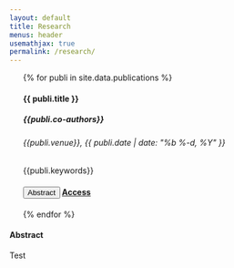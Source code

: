 ```yaml
---
layout: default
title: Research
menus: header
usemathjax: true
permalink: /research/
---
```

<!--<script src="load-mathjax.js" async></script>-->
<script>
    function changeAbstract(text) {
    document.getElementById('abstractCard').setAttribute('style', 'white-space: pre-line;');
    document.getElementById('abstractCard').textContent = text;
    }
</script>

<div class="container-fluid">
<div class="row" id="blog-posts-container">
    <div class="col-6">
            <ul>
                {% for publi in site.data.publications %}
                <div class="card blog-post">
                    <!--<img class="card-img-top" src="{{site.url}}{{site.baseurl}}{{ publi.thumbnail }}">-->
                    <div class="card-body center">
                        <!-- <img src="{{site.url}}{{site.baseurl}}/assets/img/{{ site.author_logo }}" class="author-profile-img"> -->
                        <h4 class="card-title">{{ publi.title }}</h4>
                        <h5> {{publi.co-authors}} </h5>
                        <h6 class="card-subtitle mb-2 text-muted">{{publi.venue}}, {{ publi.date | date: "%b %-d, %Y" }}</h6>  
                        <h7> {{publi.keywords}} </h7>
                        <h4 class="add-padding-top">
                            <button class="btn btn-dark btn-lg" onclick="changeAbstract('{{publi.summary}}')">Abstract</button>
                            <a href="{{ publi.doi | prepend: site.baseurl }}" rel="noopener noreferrer" target=_blank data-disqus-identifier="{{ publi.url }}" class="btn btn-dark btn-lg">Access</a>
                            <span class="disqus-comment-count" data-disqus-identifier="{{ publi.url }}"></span>
                        </h4>
                    </div>
                </div>
                {% endfor %}
            </ul>
    </div>
    <div class="col-5">
            <div class="card blog-post">
                <h4 class="card-title">Abstract</h4>
                <div id='abstractCard'> Test</div>
            </div>
    </div>
        <!--<div class="row center">
        {% if paginator.total_pages > 1 %}
            <ul class="pagination pagination-sm">
            {% if paginator.previous_page %}
                <li class="pagination-link"><a href="{{ paginator.previous_page_path | prepend: site.baseurl | replace: '//', '/' }}">&laquo;</a></li>
            {% else %}
                <li class="pagination-link disabled"><span aria-hidden="true">&laquo;</span></li>
            {% endif %}

            <li class="pagination-link" ><a href="/research">First</a></li>

            {% for page in (1..paginator.total_pages) %}
                {% if page == paginator.page %}
                <li class="active pagination-link"><a>{{ page }}<span class="sr-only">(current)</span></a></li>
                {% elsif page == 1 %}
                <li class="pagination-link"><a href="/research">{{ page }}</a></li>
                {% else %}
                <li class="pagination-link"><a href="{{ site.paginate_path | prepend: site.baseurl | replace: '//', '/' | replace: ':num', page }}">{{ page }}</a></li>
                {% endif %}
            {% endfor %}

            <li class="pagination-link"><a href="/research/page/{{ paginator.total_pages }}/#/">Last</a></li>

            {% if paginator.next_page %}
                <li class="pagination-link"><a href="{{ paginator.next_page_path | prepend: site.baseurl | replace: '//', '/' }}">&raquo;</a></li>
            {% else %}
                <li class="disabled pagination-link"><span>&raquo;</span></li>
            {% endif %}
            </ul>
        {% endif %}
    </div>

    </div>
    {%- include blog_sidebar.html -%}-->
</div>
</div>


